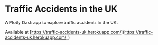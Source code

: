 # Traffic Accidents in the UK

A Plotly Dash app to explore traffic accidents in the UK.

Available at [https://traffic-accidents-uk.herokuapp.com/](https://traffic-accidents-uk.herokuapp.com/_)
